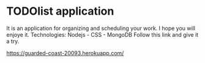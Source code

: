 # TODOlist application

It is an application for organizing and scheduling your work.
I hope you will enjoye it.
Technologies: Nodejs - CSS - MongoDB
Follow this link and give it a try.

https://guarded-coast-20093.herokuapp.com/ 